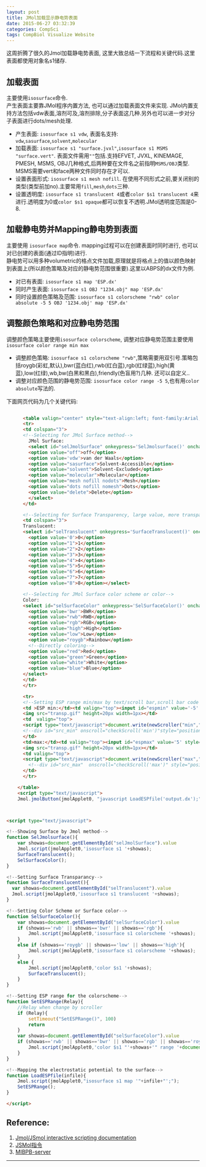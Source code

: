 ```yaml
---
layout: post
title: JMol加载显示静电势表面
date: 2015-06-27 03:32:39
categories: CompSci
tags: CompBiol Visualize Website
---
```


这周折腾了很久的Jmol加载静电势表面, 这里大致总结一下流程和关键代码.这里表面都使用对象名s1储存.

## 加载表面

主要使用`isosurface`命令.  
产生表面主要靠JMol程序内置方法, 也可以通过加载表面文件来实现. JMol内置支持方法包括vdw表面,溶剂可及,溶剂排除,分子表面这几种.另外也可以进一步对分子表面进行dots/mesh处理.  

- 产生表面: `isosurface s1 vdw`, 表面名支持: `vdw`,`sasurface`,`solvent`,`molecular`
- 加载表面: `isosurface s1 "surface.jvxl"`,`isosurface s1 MSMS "surface.vert"`. 表面文件需用`""`包括.支持EFVET, JVXL, KINEMAGE, PMESH, MSMS, OBJ几种格式,后两种要在文件名之前指明`MSMS/OBJ`类型. MSMS需要vert和face两种文件同时存在才可以.
- 设置表面形式: `isosurface s1 mesh nofill`. 在使用不同形式之前,要关闭别的类型(类型前加no).主要常用`fill`,`mesh`,`dots`三种.
- 设置透明度: `isosurface s1 translucent 4`或者`color $s1 translucent 4`来进行.透明度为0或`color $s1 opaque`都可以恢复不透明.JMol透明度范围是0-8.

## 加载静电势并Mapping静电势到表面

主要使用 `isosurface map`命令. mapping过程可以在创建表面时同时进行, 也可以对已创建的表面(通过ID指明)进行.  
静电势可以用多种volumetric的格点文件加载,原理就是将格点上的值以颜色映射到表面上(所以颜色策略及对应的静电势范围很重要).这里以ABPS的dx文件为例.

- 对已有表面: `isosurface s1 map 'ESP.dx'`
- 同时产生表面: `isosurface s1 OBJ "1234.obj" map 'ESP.dx'`
- 同时设置颜色策略及范围: `isosurface s1 colorscheme "rwb" color absolute -5 5 OBJ '1234.obj' map 'ESP.dx'`

## 调整颜色策略和对应静电势范围

调整颜色策略主要使用`isosurface colorscheme`, 调整对应静电势范围主要使用`isosurface color range min max`

- 调整颜色策略: `isosurface s1 colorscheme "rwb"`,策略需要用双引号.策略包括roygb(彩虹,默认),bwr(蓝白红),rwb(红白蓝),rgb(红绿蓝),high(黄蓝),low(红绿),wb,bw(白黑和黑白),friendly(色盲用?)几种. 还可以自定义..
- 调整对应颜色范围的静电势范围: `isosurface color range -5 5`,也有用`color absolute`写法的.

下面网页代码为几个关键代码:

~~~ html

      <table valign="center" style="text-align:left; font-family:Arial; margin:0px;padding:0px;">
      <tr>
      <td colspan="3">
      <!--Selecting for JMol Surface method-->
        JMol Surface: 
        <select id="selJmolSurface" onkeypress='SelJmolsurface()' onchange='SelJmolsurface()' style='width:120pt'>
        <option value="off">off</option>
        <option value='vdw'>van der Waals</option>
        <option value="sasurface">Solvent-Accessible</option>
        <option value="solvent">Solvent-Excluded</option>
        <option value="molecular">Molecular</option>
        <option value="mesh nofill nodots">Mesh</option>
        <option value="dots nofill nomesh">Dots</option>
        <option value="delete">Delete</option>
        </select>
      </td>

	  <!--Selecting for Surface Transparency, large value, more transparent-->
      <td colspan="3">
      Translucent:
      <select id="selTranslucent" onkeypress='SurfaceTranslucent()' onchange='SurfaceTranslucent()' style='width:30pt'>
        <option value='0'>0</option>
        <option value="1">1</option>
        <option value="2">2</option>
        <option value="3">3</option>
        <option value="4">4</option>
        <option value="5">5</option>
        <option value="6">6</option>
        <option value="7">7</option>
        <option value="8">8</option></select>

      <!--Selecting for JMol Surface color scheme or color-->
      Color:
      <select id="selSurfaceColor" onkeypress='SelSurfaceColor()' onchange='SelSurfaceColor()' style='width:50pt'>
        <option value='bwr'>BWR</option>
        <option value="rwb">RWB</option>
        <option value="rgb">RGB</option>
        <option value="high">High</option>
        <option value="low">Low</option>
        <option value="roygb">Rainbow</option>
        <!--Directly coloring-->
        <option value="red">Red</option>
        <option value="green">Green</option>
        <option value="white">White</option>
        <option value="blue">Blue</option>
      </select>
      </td>
      </tr>

      <tr>
      <!--Setting ESP range min/max by text/scroll bar,scroll bar code is not shown here-->
      <td >ESP min:</td><td valign="top"><input id="espmin" value='-5' style='width:20pt;text-align:right' onkeypress='SetESPRange()'> 
      <img src="transp.gif" height=20px width=1px></td>
      <td  valign="top">
      <script type="text/javascript">document.write(newScroller("min","","doScroll",150,-1,-1,false,-50,50,-5,4, "mouseup"));</script>
      <!--div id="src_min" onscroll="checkScroll('min')"style="position:absolute; font-size: 2pt; height:30px; width:300px; overflow:auto"><img src="transp.gif" height=1 width=1000></div-->
      </td>
      <td>max:</td><td valign="top"><input id="espmax" value='5' style='width:20pt;text-align:right' onkeypress='SetESPRange()'> 
      <img src="transp.gif" height=20px width=1px></td>
      <td valign="top">
      <script type="text/javascript">document.write(newScroller("max","","doScroll",150,-1,-1,false,-50,50,-5,4, "mouseup"));</script>
        <!--div id="src_max"  onscroll="checkScroll('max')" style="position:absolute; font-size: 2pt; height:30px; width:300px; overflow:auto"><img src="transp.gif" height=1 width=1000></div-->
      </td>
      </tr>

    </table>
    <script type="text/javascript">
    Jmol.jmolButton(jmolApplet0, "javascript LoadESPfile('output.dx');", "Load ESP", "LoadDX", "Mapping the electrostatic potential to the surface"); </script>>



<script type="text/javascript">

<!--Showing Surface by Jmol method-->
function SelJmolsurface(){
	var showas=document.getElementById("selJmolSurface").value
	Jmol.script(jmolApplet0,'isosurface s1 '+showas);
	SurfaceTranslucent();
	SelSurfaceColor();
}

<!--Setting Surface Transparancy-->
function SurfaceTranslucent(){
  var showas=document.getElementById("selTranslucent").value
  Jmol.script(jmolApplet0,'isosurface s1 translucent '+showas);
}

<!--Setting Color Scheme or Surface color-->
function SelSurfaceColor(){
	var showas=document.getElementById("selSurfaceColor").value
	if (showas=='rwb' || showas=='bwr' || showas=='rgb'){
		Jmol.script(jmolApplet0,'isosurface s1 colorscheme '+showas);
	}
	else if (showas=='roygb' || showas=='low' || showas=='high'){
		Jmol.script(jmolApplet0,'isosurface s1 colorscheme '+showas);
	}
	else {
		Jmol.script(jmolApplet0,'color $s1 '+showas);
		SurfaceTranslucent();
	}
}

<!--Setting ESP range for the colorscheme-->
function SetESPRange(Relay){
	//Relay when change by scroller
	if (Relay){
		setTimeout("SetESPRange()", 100)
		return
	}
	var showas=document.getElementById("selSurfaceColor").value
	if (showas=='rwb' || showas=='bwr' || showas=='rgb' || showas=='roygb' || showas=='low' || showas=='high'){
		Jmol.script(jmolApplet0,'color $s1 "'+showas+'" range '+document.getElementById("espmin").value+" "+document.getElementById("espmax").value);
	}
}

<!--Mapping the electrostatic potential to the surface-->
function LoadESPfile(infile){
	Jmol.script(jmolApplet0,"isosurface s1 map '"+infile+"';");
	SetESPRange();
}

</script>
~~~

## Reference:

1. [Jmol/JSmol interactive scripting documentation](http://chemapps.stolaf.edu/jmol/docs/#isosurface)
2. [JSMol指令](http://platinhom.github.io/2015/06/24/JSMol-command/)
3. [MIBPB-server](http://platinhom.github.io/wei/mibpb)

---
